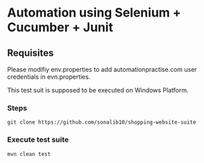 # Automation using Selenium + Cucumber + Junit

## Requisites
Please modifiy env.properties to add automationpractise.com user credentials in evn.properties.

This test suit is supposed to be executed on Windows Platform.

### Steps

```
git clone https://github.com/sonalib10/shopping-website-suite

```

### Execute test suite
```
mvn clean test
```
